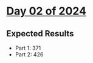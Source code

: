 # [Day 02 of 2024](https://adventofcode.com/2024/day/02)

## Expected Results

- Part 1: 371
- Part 2: 426
